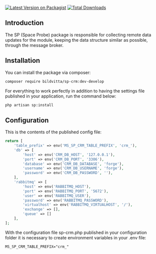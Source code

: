 [![Latest Version on Packagist](https://img.shields.io/packagist/v/bildvitta/sp-produto.svg?style=flat-square)](https://packagist.org/packages/bildvitta/sp-produto)
[![Total Downloads](https://img.shields.io/packagist/dt/bildvitta/sp-produto.svg?style=flat-square)](https://packagist.org/packages/bildvitta/sp-produto)

## Introduction

The SP (Space Probe) package is responsible for collecting remote data updates for the module, keeping the data structure similar as possible, through the message broker.

## Installation

You can install the package via composer:

```bash 
composer require bildvitta/sp-crm:dev-develop
```

For everything to work perfectly in addition to having the settings file published in your application, run the command below:

```bash
php artisan sp:install
```

## Configuration

This is the contents of the published config file:

```php
return [
    'table_prefix' => env('MS_SP_CRM_TABLE_PREFIX', 'crm_'),
    'db' => [
        'host' => env('CRM_DB_HOST', '127.0.0.1'),
        'port' => env('CRM_DB_PORT', '3306'),
        'database' => env('CRM_DB_DATABASE', 'forge'),
        'username' => env('CRM_DB_USERNAME', 'forge'),
        'password' => env('CRM_DB_PASSWORD', ''),
    ],
    'rabbitmq' => [
        'host' => env('RABBITMQ_HOST'),
        'port' => env('RABBITMQ_PORT', '5672'),
        'user' => env('RABBITMQ_USER'),
        'password' => env('RABBITMQ_PASSWORD'),
        'virtualhost' => env('RABBITMQ_VIRTUALHOST', '/'),
        'exchange' => [],
        'queue' => []
    ],
];
```

With the configuration file sp-crm.php published in your configuration folder it is necessary to create environment variables in your .env file:

```
MS_SP_CRM_TABLE_PREFIX="crm_"
```
